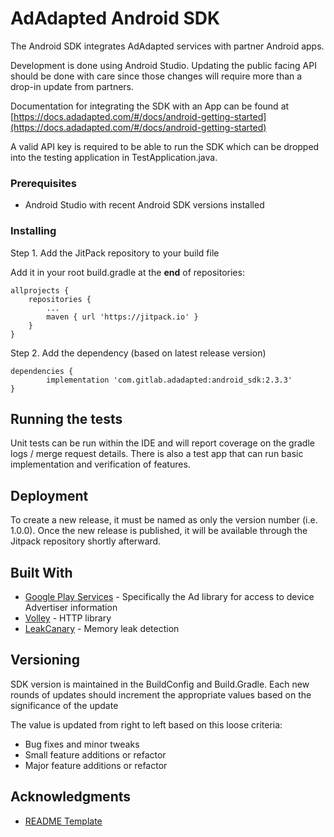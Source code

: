 # AdAdapted Android SDK

The Android SDK integrates AdAdapted services with partner Android apps.

Development is done using Android Studio. Updating the public facing API should be done with care since those changes will require more than a drop-in update from partners.

Documentation for integrating the SDK with an App can be found at [https://docs.adadapted.com/#/docs/android-getting-started](https://docs.adadapted.com/#/docs/android-getting-started)

A valid API key is required to be able to run the SDK which can be dropped into the testing application in TestApplication.java.

### Prerequisites

* Android Studio with recent Android SDK versions installed

### Installing

Step 1. Add the JitPack repository to your build file

Add it in your root build.gradle at the **end** of repositories:

	allprojects {
		repositories {
			...
			maven { url 'https://jitpack.io' }
		}
	}
Step 2. Add the dependency (based on latest release version)

	dependencies {
	        implementation 'com.gitlab.adadapted:android_sdk:2.3.3'
	}

## Running the tests

Unit tests can be run within the IDE and will report coverage on the gradle logs / merge request details. There is also a test app that can run basic implementation and verification of features.

## Deployment

To create a new release, it must be named as only the version number (i.e. 1.0.0). Once the new release is published, it will be available through the Jitpack repository shortly afterward.

## Built With

* [Google Play Services](https://developers.google.com/android/guides/overview) - Specifically the Ad library for access to device Advertiser information
* [Volley](https://github.com/google/volley) - HTTP library
* [LeakCanary](https://square.github.io/leakcanary/) - Memory leak detection

## Versioning

SDK version is maintained in the BuildConfig and Build.Gradle. Each new rounds of updates should increment the appropriate values based on the significance of the update

The value is updated from right to left based on this loose criteria:
* Bug fixes and minor tweaks
* Small feature additions or refactor
* Major feature additions or refactor


## Acknowledgments

* [README Template](https://gist.github.com/PurpleBooth/109311bb0361f32d87a2)
